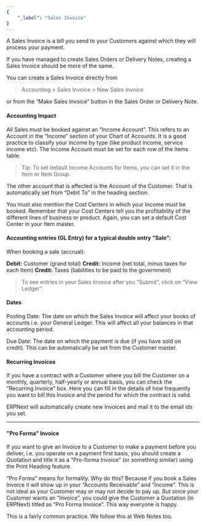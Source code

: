 ```yaml
---
{
	"_label": "Sales Invoice"
}
---
```

A Sales Invoice is a bill you send to your Customers against which they will process your payment. 

If you have managed to create Sales Orders or Delivery Notes, creating a Sales Invoice should be more of the same. 

You can create a Sales Invoice directly from

> Accounting > Sales Invoice > New Sales Invoice

or from the “Make Sales Invoice” button in the Sales Order or Delivery Note.

#### Accounting Impact

All Sales must be booked against an “Income Account”. This refers to an Account in the “Income” section of your Chart of Accounts. It is a good practice to classify your income by type (like product income, service income etc). The Income Account must be set for each row of the Items table.

> Tip: To set default Income Accounts for Items, you can set it in the Item or Item Group.

The other account that is affected is the Account of the Customer. That is automatically set from “Debit To” in the heading section.

You must also mention the Cost Centers in which your Income must be booked. Remember that your Cost Centers tell you the profitability of the different lines of business or product. Again, you can set a default Cost Center in your Item master.

#### Accounting entries (GL Entry) for a typical double entry “Sale”:

When booking a sale (accrual):

**Debit:** Customer (grand total)
**Credit:** Income (net total, minus taxes for each Item) 
**Credit:** Taxes (liabilities to be paid to the government)

> To see entries in your Sales Invoice after you “Submit”, click on “View Ledger”.

#### Dates

Posting Date: The date on which the Sales Invoice will affect your books of accounts i.e. your General Ledger. This will affect all your balances in that accounting period. 

Due Date: The date on which the payment is due (if you have sold on credit). This can be automatically be set from the Customer master.

#### Recurring Invoices

If you have a contract with a Customer where you bill the Customer on a monthly, quarterly, half-yearly or annual basis, you can check the “Recurring Invoice” box. Here you can fill in the details of how frequently you want to bill this Invoice and the period for which the contract is valid.

ERPNext will automatically create new Invoices and mail it to the email ids you set.

---

#### "Pro Forma" Invoice

If you want to give an Invoice to a Customer to make a payment before you deliver, i.e. you operate on a payment first basis, you should create a Quotation and title it as a “Pro-forma Invoice” (or something similar) using the Print Heading feature. 

“Pro Forma” means for formality. Why do this? Because if you book a Sales Invoice it will show up in your “Accounts Receivable” and “Income”. This is not ideal as your Customer may or may not decide to pay up. But since your Customer wants an “Invoice”, you could give the Customer a Quotation (in ERPNext) titled as “Pro Forma Invoice”. This way everyone is happy.

This is a fairly common practice. We follow this at Web Notes too.
